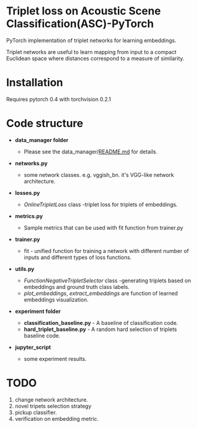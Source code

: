 # Triplet loss on Acoustic Scene Classification(ASC)-PyTorch
PyTorch implementation of triplet networks for learning embeddings.  

Triplet networks are useful to learn mapping from input to a compact 
Euclidean space where distances correspond to a measure of similarity.  

# Installation
Requires pytorch 0.4 with torchvision 0.2.1  

# Code structure
- **data_manager folder**  
    - Please see the data_manager/[README.md](https://github.com/Howe-Young/asc_triplet/blob/master/data_manager/README.md) for details.  

- **networks.py** 
    - some network classes. e.g. vggish_bn. it's VGG-like network architecture.
  
- **losses.py**
    - *OnlineTripletLoss* class -triplet loss for triplets of embeddings.  
  
- **metrics.py**
    - Sample metrics that can be used with fit function from trainer.py 

- **trainer.py** 
    - fit - unified function for training a network with different number of 
    inputs and different types of loss functions.
 
- **utils.py**
    - *FunctionNegativeTripletSelector* class -generating triplets based 
    on embeddings and ground truth class labels.
    - *plot_embeddings*, *extract_embeddings* are function of learned embeddings visualization.
  
- **experiment folder**
    - **classification_baseline.py** - A baseline of classification code.  
    - **hard_triplet_baseline.py** - A random hard selection of triplets baseline code.

- **jupyter_script**
    - some experiment results.
    
# TODO
1. change network architecture.
2. novel tripets selection strategy
3. pickup classifier.
4. verification on embedding metric.
